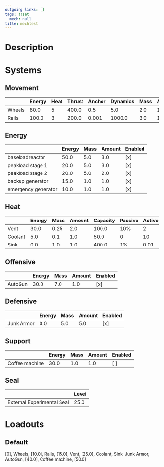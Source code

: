 ```yaml
---
outgoing links: []
tags: !!set
  mech: null
title: mechtest
---
```


# Description

# Systems

## Movement

|        | Energy | Heat | Thrust | Anchor | Dynamics | Mass | Amount | Enabled |
|--------|--------|------|--------|--------|----------|------|--------|---------|
| Wheels | 80.0   | 5    | 400.0  | 0.5    | 5.0      | 2.0  | 10.0   | [x]     |
| Rails  | 100.0  | 3    | 200.0  | 0.001  | 1000.0   | 3.0  | 10.0   | [x]     |

## Energy

|                     | Energy | Mass | Amount | Enabled |
|---------------------|--------|------|--------|---------|
| baseloadreactor     | 50.0   | 5.0  | 3.0    | [x]     |
| peakload stage 1    | 20.0   | 5.0  | 3.0    | [x]     |
| peakload stage 2    | 20.0   | 5.0  | 2.0    | [x]     |
| backup generator    | 15.0   | 1.0  | 1.0    | [x]     |
| emergency generator | 10.0   | 1.0  | 1.0    | [x]     |

## Heat

|         | Energy | Mass | Amount | Capacity | Passive | Active | Flux | Current | Enabled |
|---------|--------|------|--------|----------|---------|--------|------|---------|---------|
| Vent    | 30.0   | 0.25 | 2.0    | 100.0    | 10%     | 2      | 5.0  | 0.0     | [x]     |
| Coolant | 5.0    | 0.1  | 1.0    | 50.0     | 0       | 10     | 25.0 | 0.0     | [x]     |
| Sink    | 0.0    | 1.0  | 1.0    | 400.0    | 1%      | 0.01   | 0.0  | 0.0     | [x]     |

## Offensive

|         | Energy | Mass | Amount | Enabled |
|---------|--------|------|--------|---------|
| AutoGun | 30.0   | 7.0  | 1.0    | [x]     |

## Defensive

|            | Energy | Mass | Amount | Enabled |
|------------|--------|------|--------|---------|
| Junk Armor | 0.0    | 5.0  | 5.0    | [x]     |

## Support

|                | Energy | Mass | Amount | Enabled |
|----------------|--------|------|--------|---------|
| Coffee machine | 30.0   | 1.0  | 1.0    | [ ]     |

## Seal

|                            | Level |
|----------------------------|-------|
| External Experimental Seal | 25.0  |

# Loadouts

## Default
[0], Wheels, [10.0], Rails, [15.0], Vent, [25.0], Coolant, Sink, Junk Armor, AutoGun, [40.0], Coffee machine, [50.0]
